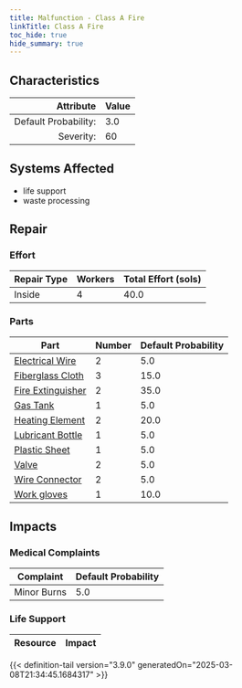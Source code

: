 ```yaml
---
title: Malfunction - Class A Fire
linkTitle: Class A Fire
toc_hide: true
hide_summary: true
---
```

<!-- This is generated by the MarsSim HelpGenertor, do not edit. -->

## Characteristics

| Attribute      | Value |
|--------:|:------|
|Default Probability:|3.0|
|Severity:|60|

## Systems Affected 
- life support
- waste processing

## Repair

### Effort
|Repair Type|Workers|Total Effort (sols)|
|---|---|---|
|Inside|4|40.0|

### Parts
|Part|Number|Default Probability|
|---|---|---|
|[Electrical Wire](/docs/definitions/part/electrical-wire)|2|5.0|
|[Fiberglass Cloth](/docs/definitions/part/fiberglass-cloth)|3|15.0|
|[Fire Extinguisher](/docs/definitions/part/fire-extinguisher)|2|35.0|
|[Gas Tank](/docs/definitions/part/gas-tank)|1|5.0|
|[Heating Element](/docs/definitions/part/heating-element)|2|20.0|
|[Lubricant Bottle](/docs/definitions/part/lubricant-bottle)|1|5.0|
|[Plastic Sheet](/docs/definitions/part/plastic-sheet)|1|5.0|
|[Valve](/docs/definitions/part/valve)|2|5.0|
|[Wire Connector](/docs/definitions/part/wire-connector)|2|5.0|
|[Work gloves](/docs/definitions/part/work-gloves)|1|10.0|

## Impacts

### Medical Complaints
|Complaint|Default Probability|
|---|---|
|Minor Burns|5.0|

### Life Support
|Resource|Impact|
|---|---|


{{< definition-tail version="3.9.0" generatedOn="2025-03-08T21:34:45.1684317" >}}

